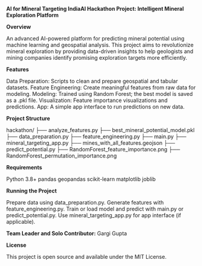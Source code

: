**AI for Mineral Targeting 
IndiaAI Hackathon Project: Intelligent Mineral Exploration Platform**

**Overview**

An advanced AI-powered platform for predicting mineral potential using machine learning and geospatial analysis. This project aims to revolutionize mineral exploration by providing data-driven insights to help geologists and mining companies identify promising exploration targets more efficiently.

**Features**

Data Preparation: Scripts to clean and prepare geospatial and tabular datasets.
Feature Engineering: Create meaningful features from raw data for modeling.
Modeling: Trained using Random Forest; the best model is saved as a .pkl file.
Visualization: Feature importance visualizations and predictions.
App: A simple app interface to run predictions on new data.

**Project Structure**

hackathon/
├── analyze_features.py
├── best_mineral_potential_model.pkl
├── data_preparation.py
├── feature_engineering.py
├── main.py
├── mineral_targeting_app.py
├── mines_with_all_features.geojson
├── predict_potential.py
├── RandomForest_feature_importance.png
├── RandomForest_permutation_importance.png

**Requirements**

Python 3.8+
pandas
geopandas
scikit-learn
matplotlib
joblib


**Running the Project**

Prepare data using data_preparation.py.
Generate features with feature_engineering.py.
Train or load model and predict with main.py or predict_potential.py.
Use mineral_targeting_app.py for app interface (if applicable).

**Team Leader and Solo Contributor:** Gargi Gupta

**License**

This project is open source and available under the MIT License.
